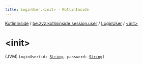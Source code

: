 ```yaml
---
title: LoginUser.<init> - KotlinInside
---
```


[KotlinInside](../../index.html) / [be.zvz.kotlininside.session.user](../index.html) / [LoginUser](index.html) / [&lt;init&gt;](./-init-.html)

# &lt;init&gt;

(JVM) `LoginUser(id: `[`String`](https://kotlinlang.org/api/latest/jvm/stdlib/kotlin/-string/index.html)`, password: `[`String`](https://kotlinlang.org/api/latest/jvm/stdlib/kotlin/-string/index.html)`)`